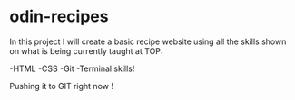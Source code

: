 # odin-recipes

In this project I will create a basic recipe website using all the skills shown on what is being currently taught at TOP:

-HTML
-CSS
-Git
-Terminal skills!

Pushing it to GIT right now !